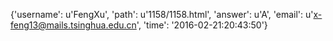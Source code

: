 {'username': u'FengXu', 'path': u'1158/1158.html', 'answer': u'A', 'email': u'x-feng13@mails.tsinghua.edu.cn', 'time': '2016-02-21:20:43:50'}